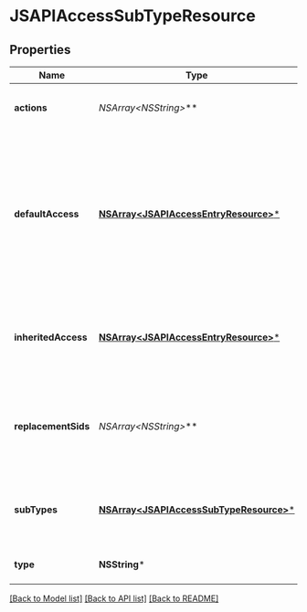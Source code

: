 # JSAPIAccessSubTypeResource

## Properties
Name | Type | Description | Notes
------------ | ------------- | ------------- | -------------
**actions** | **NSArray&lt;NSString*&gt;*** | The actions that are possible for the resource type | 
**defaultAccess** | [**NSArray&lt;JSAPIAccessEntryResource&gt;***](JSAPIAccessEntryResource.md) | An access list to be copied into new resources of this sub type under this parent. Can include SIDs from the replacement_sid list, which will be replaced when the sub resource if first created | 
**inheritedAccess** | [**NSArray&lt;JSAPIAccessEntryResource&gt;***](JSAPIAccessEntryResource.md) | An access list to provide blanket access to all sub resources of this type under this parent | 
**replacementSids** | **NSArray&lt;NSString*&gt;*** | A list of placeholder sids that can be included in the access list to be replaced when a resource is first created | [optional] 
**subTypes** | [**NSArray&lt;JSAPIAccessSubTypeResource&gt;***](JSAPIAccessSubTypeResource.md) | List of resource types that can inherit from this one, to define default access lists on creation | 
**type** | **NSString*** | The sub type we are defining access for | 

[[Back to Model list]](../README.md#documentation-for-models) [[Back to API list]](../README.md#documentation-for-api-endpoints) [[Back to README]](../README.md)



